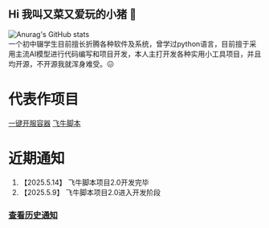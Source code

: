 ## Hi 我叫又菜又爱玩的小猪 👋
![Anurag's GitHub stats](https://github-readme-stats.vercel.app/api?username=yxsj245) \
一个初中辍学生目前擅长折腾各种软件及系统，曾学过python语言，目前擅于采用主流AI模型进行代码编写和项目开发，本人主打开发各种实用小工具项目，并且均开源，不开源我就浑身难受。😖
# 代表作项目
[一键开服容器](https://github.com/yxsj245/gameserver_container) [飞牛脚本](https://github.com/yxsj245/fnscript)
# 近期通知
1. 【2025.5.14】 飞牛脚本项目2.0开发完毕
2. 【2025.5.9】 飞牛脚本项目2.0进入开发阶段
### [查看历史通知]()
